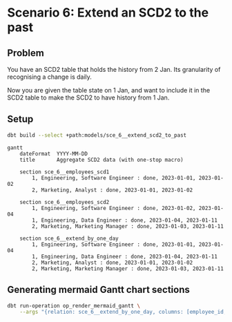 # Scenario 6: Extend an SCD2 to the past

## Problem

You have an SCD2 table that holds the history from 2 Jan. Its granularity of recognising
a change is daily.

Now you are given the table state on 1 Jan, and want to include it in the SCD2 table
to make the SCD2 to have history from 1 Jan.

## Setup

```sh
dbt build --select +path:models/sce_6__extend_scd2_to_past
```

```mermaid
gantt
    dateFormat  YYYY-MM-DD
    title       Aggregate SCD2 data (with one-stop macro)

    section sce_6__employees_scd1
        1, Engineering, Software Engineer : done, 2023-01-01, 2023-01-02
        2, Marketing, Analyst : done, 2023-01-01, 2023-01-02

    section sce_6__employees_scd2
        1, Engineering, Software Engineer : done, 2023-01-02, 2023-01-04
        1, Engineering, Data Engineer : done, 2023-01-04, 2023-01-11
        2, Marketing, Marketing Manager : done, 2023-01-03, 2023-01-11

    section sce_6__extend_by_one_day
        1, Engineering, Software Engineer : done, 2023-01-01, 2023-01-04
        1, Engineering, Data Engineer : done, 2023-01-04, 2023-01-11
        2, Marketing, Analyst : done, 2023-01-01, 2023-01-02
        2, Marketing, Marketing Manager : done, 2023-01-03, 2023-01-11
```

## Generating mermaid Gantt chart sections

```sh
dbt run-operation op_render_mermaid_gantt \
    --args "{relation: sce_6__extend_by_one_day, columns: [employee_id, department, role], order_by: [employee_id, valid_from]}"
```
